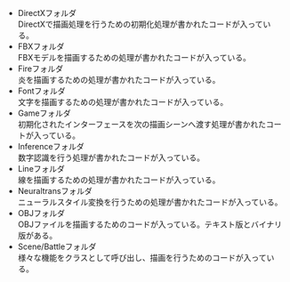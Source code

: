 - DirectXフォルダ  
DirectXで描画処理を行うための初期化処理が書かれたコードが入っている。
- FBXフォルダ  
FBXモデルを描画するための処理が書かれたコードが入っている。
- Fireフォルダ  
炎を描画するための処理が書かれたコードが入っている。
- Fontフォルダ  
文字を描画するための処理が書かれたコードが入っている。
- Gameフォルダ  
初期化されたインターフェースを次の描画シーンへ渡す処理が書かれたコートが入っている。
- Inferenceフォルダ  
数字認識を行う処理が書かれたコードが入っている。
- Lineフォルダ  
線を描画するための処理が書かれたコードが入っている。
- Neuraltransフォルダ  
ニューラルスタイル変換を行うための処理が書かれたコードが入っている。
- OBJフォルダ  
OBJファイルを描画するためのコードが入っている。テキスト版とバイナリ版がある。
- Scene/Battleフォルダ  
様々な機能をクラスとして呼び出し、描画を行うためのコードが入っている。
